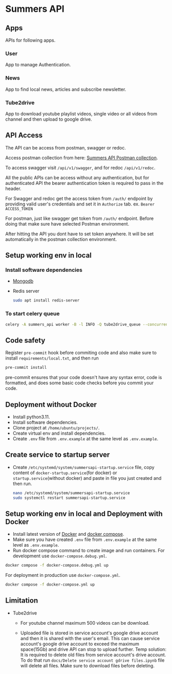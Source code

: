 # Summers API

## Apps

APIs for following apps.

### User

App to manage Authentication.

### News

App to find local news, articles and subscribe newsletter.

### Tube2drive

App to download youtube playlist videos, single video or all videos from channel
and then upload to google drive.

## API Access

The API can be access from postman, swagger or redoc.

Access postman collection from here: [Summers API Postman collection](https://www.postman.com/summersapi/workspace/my-workspace/collection/15913943-e1ec43a1-c432-47b7-a273-017647496111).

To access swagger visit `/api/v1/swagger`, and for redoc `/api/v1/redoc`.

All the public APIs can be access without any authentication, but for authenticated API the bearer authentication token is required to pass in the header.

For Swagger and redoc get the access token from `/auth/` endpoint by providing valid user's credentials and set it in `Authorize` tab.
ex. `Bearer ACCESS_TOKEN`

For postman, just like swagger get token from `/auth/` endpoint. Before doing that make sure have selected Postman environment.

After hitting the API you dont have to set token anywhere. It will be set automatically in the postman collection environment.

## Setup working env in local

### Install software dependencies

- [Mongodb](https://www.mongodb.com/try/download/community)
- Redis server

    ```sh
    sudo apt install redis-server
    ```

### To start celery queue

```sh
celery -A summers_api worker -B -l INFO -Q tube2drive_queue --concurrency=10
```

## Code safety

Register `pre-commit` hook before commiting code and also
make sure to install `requirements/local.txt`, and then run

```sh
pre-commit install
```

pre-commit ensures that your code doesn't have any syntax error,
code is formatted, and does some basic code checks before
you commit your code.

## Deployment without Docker

- Install python3.11.
- Install software dependencies.
- Clone project at `/home/ubuntu/projects/`.
- Create virtual env and install dependencies.
- Create `.env` file from `.env.example` at the same level as `.env.example`.

## Create service to startup server

- Create `/etc/systemd/system/summersapi-startup.service` file, copy
content of `docker-startup.service`(for docker) or
`startup.service`(without docker) and paste in file
you just created and then run.

    ```sh
    nano /etc/systemd/system/summersapi-startup.service
    sudo systemctl restart summersapi-startup.service
    ```

## Setup working env in local and Deployment with Docker

- Install latest version of [Docker](https://docs.docker.com/engine/install/ubuntu/)
and [docker compose](https://docs.docker.com/compose/install/linux/).
- Make sure you have created `.env` file from `.env.example`
at the same level as `.env.example`.
- Run docker compose command to create image and run containers.
For development use `docker-compose.debug.yml`.

```sh
docker compose -f docker-compose.debug.yml up
```

For deployment in production use `docker-compose.yml`.

```sh
docker compose -f docker-compose.yml up
```

## Limitation

- Tube2drive
  - For youtube channel maximum 500 videos can be download.

  - Uploaded file is stored in service account's google drive account
    and then it is shared with the user's email. This can cause service account's
    google drive account to exceed the maximum space(15Gb) and drive API can stop
    to upload further.
    Temp solution: It is required to delete old files from service account's
    drive account. To do that run `docs/Delete service account gdrive files.ipynb`
    file will delete all files. Make sure to download files before deleting.
